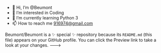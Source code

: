 - 👋 Hi, I’m @Beumont
- 👀 I’m interested in Coding
- 🌱 I’m currently learning Python 3
- 📫 How to reach me 916974@gmail.com


Beumont/Beumont is a ✨ special ✨ repository because its `README.md` (this file) appears on your GitHub profile.
You can click the Preview link to take a look at your changes.
--->
